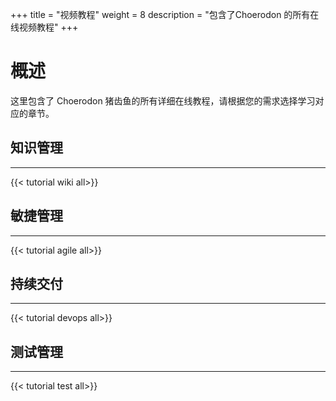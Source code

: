 ﻿+++
title = "视频教程"
weight = 8
description = "包含了Choerodon 的所有在线视频教程"
+++

# 概述

这里包含了 Choerodon 猪齿鱼的所有详细在线教程，请根据您的需求选择学习对应的章节。

## 知识管理
---

{{< tutorial wiki all>}}

## 敏捷管理
---

{{< tutorial agile all>}}

## 持续交付
---

{{< tutorial devops all>}}

## 测试管理
---

{{< tutorial test all>}}